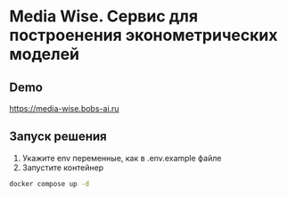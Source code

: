 # Media Wise. Сервис для построенения эконометрических моделей

## Demo
https://media-wise.bobs-ai.ru

## Запуск решения
1) Укажите env переменные, как в .env.example файле
2) Запустите контейнер
```bash
docker compose up -d
```